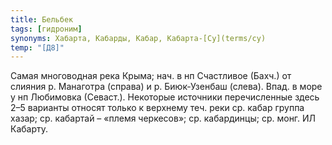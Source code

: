 ```yaml
---
title: Бельбек
tags: [гидроним]
synonyms: Хабарта, Кабарды, Кабар, Кабарта-[Су](terms/су)
temp: "[Д8]"
---
```


Самая многоводная река Крыма; нач. в нп Счастливое (Бахч.) от слияния р.
Манаготра (справа) и р. Биюк-Узенбаш (слева). Впад. в море у нп Любимовка
(Севаст.). Некоторые источники перечисленные здесь 2–5 варианты относят только к
верхнему теч. реки ср. кабар группа хазар; ср. кабартай – «племя черкесов»; ср.
кабардинцы; ср. монг. ИЛ Кабарту.
